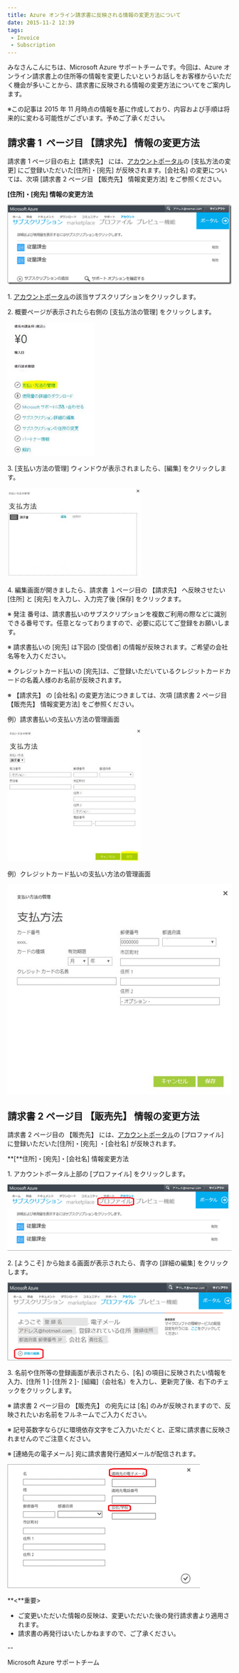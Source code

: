 ```yaml
---
title: Azure オンライン請求書に反映される情報の変更方法について
date: 2015-11-2 12:39
tags:
 - Invoice
 - Subscription
---
```

みなさんこんにちは、Microsoft Azure サポートチームです。今回は、Azure オンライン請求書上の住所等の情報を変更したいというお話しをお客様からいただく機会が多いことから、請求書に反映される情報の変更方法についてをご案内します。

※この記事は 2015 年 11 月時点の情報を基に作成しており、内容および手順は将来的に変わる可能性がございます。予めご了承ください。

## 請求書 1  ページ目 【請求先】 情報の変更方法

請求書 1 ページ目の右上【請求先】 には、[アカウントポータル](https://account.windowsazure.com/Subscriptions/)の \[支払方法の変更\] にご登録いただいた\[住所\]・\[宛先\] が反映されます。\[会社名\] の変更については、次項 \[請求書 2 ページ目 【販売先】 情報変更方法\] をご参照ください。

**\[住所\]・\[宛先\] 情報の変更方法**

![](./20151102a/4353.image_thumb_18AF5EEC.png)

1\. [アカウントポータル](https://account.windowsazure.com/Subscriptions/)の該当サブスクリプションをクリックします。

2\. 概要ページが表示されたら右側の \[支払方法の管理\] をクリックします。

![](./20151102a/change-PI-1-196x300.jpg)

3\. \[支払い方法の管理\] ウィンドウが表示されましたら、\[編集\] をクリックします。 

![](./20151102a/change-PI5-300x202.jpg)

4\. 編集画面が開きましたら、請求書 １ページ目の 【請求先】 へ反映させたい \[住所\] と \[宛先\] を入力し、入力完了後 \[保存\] をクリックます。

※ 発注 番号は、請求書払いのサブスクリプションを複数ご利用の際などに識別できる番号です。任意となっておりますので、必要に応じてご登録をお願いします。

※ 請求書払いの \[宛先\] は下図の \[受信者\] の情報が反映されます。ご希望の会社名等を入力ください。

※ クレジットカード払いの \[宛先\]は、ご登録いただいているクレジットカードカードの名義人様のお名前が反映されます。

※ 【請求先】 の \[会社名\] の変更方法につきましては、次項 \[請求書 2 ページ目 【販売先】 情報変更方法\] をご参照ください。

例）請求書払いの支払い方法の管理画面

![](./20151102a/change-PI-3-300x296.jpg)

例）クレジットカード払いの支払い方法の管理画面

![](./20151102a/CCmgt.jpg)

## 請求書 2 ページ目 【販売先】 情報の変更方法

請求書 2 ページ目の 【販売先】 には、[アカウントポータル](https://account.windowsazure.com/Subscriptions/)の \[プロファイル\] に登録いただいた\[住所\]・\[宛先\] ・\[会社名\] が反映されます。

**\[**住所\]・\[宛先\]・\[会社名\] 情報変更方法 

1\. アカウントポータル上部の \[プロファイル\] をクリックします。

![](./20151102a/8883.image_34E2387B.png)

2\. \[ようこそ\] から始まる画面が表示されたら、青字の \[詳細の編集\] をクリックします。

![](./20151102a/7848.image_6BBF1D72.png)

3\. 名前や住所等の登録画面が表示されたら、\[名\] の項目に反映されたい情報を入力、\[住所 1 \]･\[住所 2 \]･ \[組織\]（会社名）を入力し、更新完了後、右下のチェックをクリックします。

※ 請求書 2 ページ目の 【販売先】 の宛先には \[名\] のみが反映されますので、反映されたいお名前をフルネームでご入力ください。

※ 記号英数字ならびに環境依存文字をご入力いただくと、正常に請求書に反映されませんのでご注意ください。

※ \[連絡先の電子メール\] 宛に請求書発行通知メールが配信されます。

![](./20151102a/6371.image_46C15CF9.png)

**<**重要>

-   ご変更いただいた情報の反映は、変更いただいた後の発行請求書より適用されます。
-   請求書の再発行はいたしかねますので、ご了承ください。

\--

Microsoft Azure サポートチーム